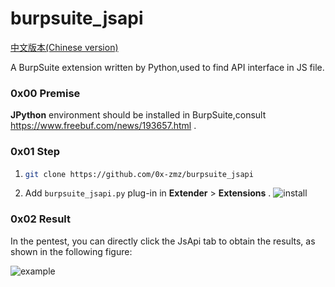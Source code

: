 # burpsuite_jsapi
[中文版本(Chinese version)](README.zh-CNmd)

A BurpSuite extension written by Python,used to find API interface in JS file.

### 0x00 Premise

**JPython** environment should be installed in BurpSuite,consult https://www.freebuf.com/news/193657.html .

### 0x01 Step

1. ```bash
   git clone https://github.com/0x-zmz/burpsuite_jsapi
   ```

2. Add `burpsuite_jsapi.py` plug-in in **Extender** > **Extensions** .
   ![install](/install.png)

### 0x02 Result

In the pentest, you can directly click the JsApi tab to obtain the results, as shown in the following figure:

![example](/example.png)
